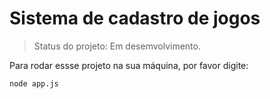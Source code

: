<h1>Sistema de cadastro de jogos </h1>

> Status do projeto: Em desemvolvimento.

Para rodar essse projeto na sua máquina, por favor digite:

```
node app.js
```
